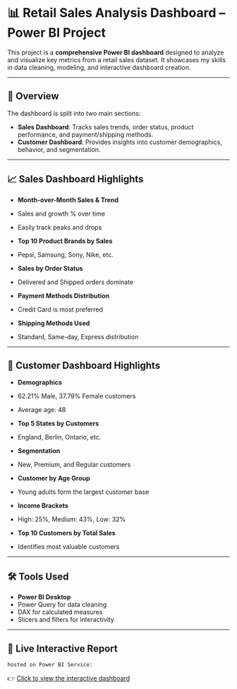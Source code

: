 # 📊 Retail Sales Analysis Dashboard – Power BI Project

This project is a **comprehensive Power BI dashboard** designed to analyze and visualize key metrics from a retail sales dataset. It showcases my skills in data cleaning, modeling, and interactive dashboard creation.

---

## 📌 Overview

The dashboard is split into two main sections:

- **Sales Dashboard**: Tracks sales trends, order status, product performance, and payment/shipping methods.
- **Customer Dashboard**: Provides insights into customer demographics, behavior, and segmentation.

---

## 📈 Sales Dashboard Highlights

-  **Month-over-Month Sales & Trend**  
  - Sales and growth % over time  
  - Easily track peaks and drops

-  **Top 10 Product Brands by Sales**  
  - Pepsi, Samsung, Sony, Nike, etc.

-  **Sales by Order Status**  
  - Delivered and Shipped orders dominate

-  **Payment Methods Distribution**  
  - Credit Card is most preferred

-  **Shipping Methods Used**  
  - Standard, Same-day, Express distribution

---

## 👥 Customer Dashboard Highlights

-  **Demographics**
  - 62.21% Male, 37.79% Female customers
  - Average age: 48

-  **Top 5 States by Customers**
  - England, Berlin, Ontario, etc.

-  **Segmentation**
  - New, Premium, and Regular customers

-  **Customer by Age Group**
  - Young adults form the largest customer base

-  **Income Brackets**
  - High: 25%, Medium: 43%, Low: 32%

-  **Top 10 Customers by Total Sales**
  - Identifies most valuable customers

---

## 🛠️ Tools Used

- **Power BI Desktop**
- Power Query for data cleaning
- DAX for calculated measures
- Slicers and filters for interactivity

---

## 🔗 Live Interactive Report

    hosted on Power BI Service:  
👉 [Click to view the interactive dashboard](https://app.powerbi.com/links/rb0JTyHEXj?ctid=bd0062c8-943c-48d5-a4cd-9021e09b7bd5&pbi_source=linkShare)

